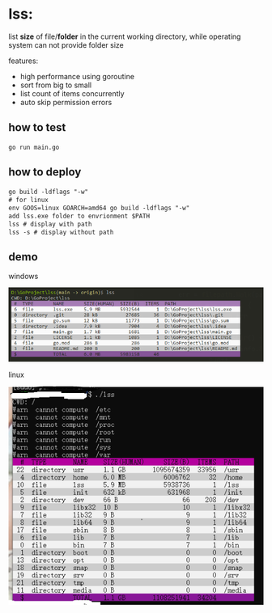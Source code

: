 # lss: 
list **size** of file/**folder** in the current working directory,
while operating system can not provide folder size

features:
+ high performance using goroutine
+ sort from big to small 
+ list count of items concurrently
+ auto skip permission errors


## how to test
```
go run main.go
```

## how to deploy
```
go build -ldflags "-w"
# for linux
env GOOS=linux GOARCH=amd64 go build -ldflags "-w"
add lss.exe folder to envrionment $PATH 
lss # display with path
lss -s # display without path
```

## demo
windows

![](dist/demo.png)

linux

![](dist/demo_linux.png)

